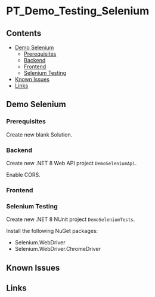 # PT_Demo_Testing_Selenium

## Contents

- [Demo Selenium](#demo-selenium)
    - [Prerequisites](#prerequisites)
    - [Backend](#backend)
    - [Frontend](#frontend)
    - [Selenium Testing](#selenium-testing)
- [Known Issues](#known-issues)
- [Links](#links)

## Demo Selenium

### Prerequisites

Create new blank Solution.

### Backend

Create new .NET 8 Web API project `DemoSeleniumApi`.

Enable CORS.

### Frontend

### Selenium Testing

Create new .NET 8 NUnit project `DemoSeleniumTests`.

Install the following NuGet packages:
- Selenium.WebDriver
- Selenium.WebDriver.ChromeDriver

## Known Issues

## Links